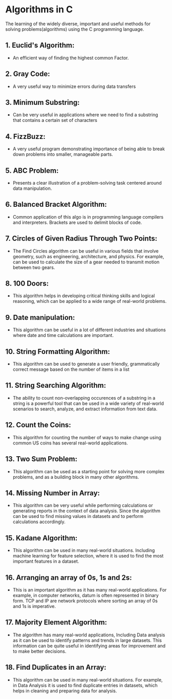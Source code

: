# Algorithms in C
The learning of the widely diverse, important and useful methods for solving problems(algorithms)
using the C programming language.

## 1. Euclid's Algorithm:
* An efficient way of finding the highest common Factor.

## 2. Gray Code:
* A very useful way to minimize errors during data transfers

## 3. Minimum Substring:
* Can be very useful in applications where we need to find a substring that contains a certain set of characters

## 4. FizzBuzz:
* A very useful program demonstrating importance of being able to break down problems into smaller, manageable parts.

## 5. ABC Problem:
* Presents a clear illustration of a problem-solving task centered around data manipulation.

## 6. Balanced Bracket Algorithm:
* Common application of this algo is in programming language compilers and interpreters. Brackets are used to delimit blocks of code.

## 7. Circles of Given Radius Through Two Points:
* The Find Circles algorithm can be useful in various fields that involve geometry, such as engineering, architecture, and physics.
For example, can be used to calculate the size of a gear needed to transmit motion between two gears.

## 8. 100 Doors:
* This algorithm helps in developing critical thinking skills and logical reasoning, which can be applied to a wide range of real-world problems.

## 9. Date manipulation:
* This algorithm can be useful in a lot of different industries and situations where date and time calculations are important.

## 10. String Formatting Algorithm:
* This algorithm can be used to generate a user friendly, grammatically correct message based on the number of items in a list

## 11. String Searching Algorithm:
* The ability to count non-overlapping occurences of a substring in a string is a powerful tool that can be used in a wide variety of real-world scenarios to search, analyze, and extract information from text data.

## 12. Count the Coins:
* This algorithm for counting the number of ways to make change using common US coins has several real-world applications.

## 13. Two Sum Problem:
* This algorithm can be used as a starting point for solving more complex problems, and as a building block in many other algorithms.

## 14. Missing Number in Array:
* This algorithm can be very useful while performing calculations or generating reports in the context of data analysis. Since the algorithm can be used to find missing values in datasets and to perform calculations accordingly.

## 15. Kadane Algorithm:
* This algorithm can be used in many real-world situations. Including machine learning for feature selection, where it is used to find the most important features in a dataset.

## 16. Arranging an array of 0s, 1s and 2s:
* This is an important algorithm as it has many real-world applications. For example, in computer networks, datum is often represented in binary form. TCP and IP are network protocols where sorting an array of 0s and 1s is imperative.

## 17. Majority Element Algorithm:
* The algorithm has many real-world applications, Including Data analysis as it can be used to identify patterns and trends in large datasets. This information can be quite useful in identifying areas for improvement and to make better decisions.

## 18. Find Duplicates in an Array:
* This algorithm can be used in many real-world situations. For example, in Data Analysis it is used to find duplicate entries in datasets, which helps in cleaning and preparing data for analysis.
